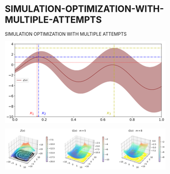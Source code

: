 # SIMULATION-OPTIMIZATION-WITH-MULTIPLE-ATTEMPTS
SIMULATION OPTIMIZATION WITH MULTIPLE ATTEMPTS

![avatar](https://github.com/ZhihaoLiu-git/simulation-optimization-with-multiple-attempts/blob/main/example_00.png)

![avatar](https://github.com/ZhihaoLiu-git/simulation-optimization-with-multiple-attempts/blob/main/2D_z_g_00.png)
